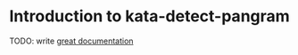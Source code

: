 # Introduction to kata-detect-pangram

TODO: write [great documentation](http://jacobian.org/writing/what-to-write/)
